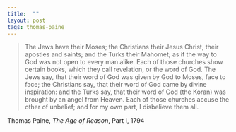 ```yaml
---
title:  ""
layout: post
tags: thomas-paine
---
```


> The Jews have their Moses; the Christians their Jesus Christ, their apostles and saints; and the Turks their Mahomet; as if the way to God was not open to every man alike. Each of those churches show certain books, which they call revelation, or the word of God. The Jews say, that their word of God was given by God to Moses, face to face; the Christians say, that their word of God came by divine inspiration: and the Turks say, that their word of God (the Koran) was brought by an angel from Heaven. Each of those churches accuse the other of unbelief; and for my own part, I disbelieve them all.

Thomas Paine, _The Age of Reason_, Part I, 1794